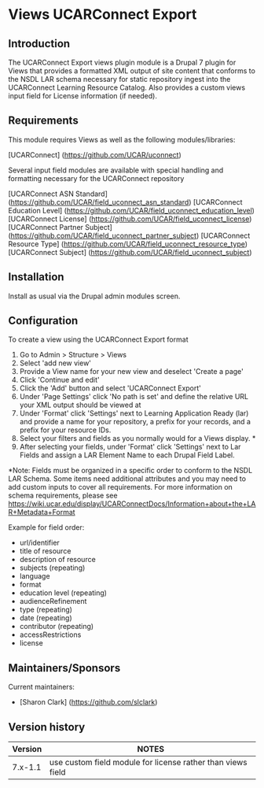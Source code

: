 Views UCARConnect Export
=====================

## Introduction

The UCARConnect Export views plugin module is a Drupal 7 plugin for Views that provides a formatted XML output of site content that conforms to the NSDL LAR schema necessary for static repository ingest into the UCARConnect Learning Resource Catalog.
Also provides a custom views input field for License information (if needed).

## Requirements

This module requires Views as well as the following modules/libraries:

[UCARConnect] (https://github.com/UCAR/uconnect)

Several input field modules are available with special handling and formatting necessary for the UCARConnect repository

[UCARConnect ASN Standard] (https://github.com/UCAR/field_uconnect_asn_standard)
[UCARConnect Education Level] (https://github.com/UCAR/field_uconnect_education_level)
[UCARConnect License] (https://github.com/UCAR/field_uconnect_license)
[UCARConnect Partner Subject] (https://github.com/UCAR/field_uconnect_partner_subject)
[UCARConnect Resource Type] (https://github.com/UCAR/field_uconnect_resource_type)
[UCARConnect Subject] (https://github.com/UCAR/field_uconnect_subject)

## Installation

Install as usual via the Drupal admin modules screen.

## Configuration

To create a view using the UCARConnect Export format

1. Go to Admin > Structure > Views
2. Select 'add new view' 
3. Provide a View name for your new view and deselect 'Create a page'
4. Click 'Continue and edit'
5. Click the 'Add' button and select 'UCARConnect Export'
6. Under 'Page Settings' click 'No path is set' and define the relative URL your XML output should be viewed at
7. Under 'Format' click 'Settings' next to Learning Application Ready (lar) and provide a name for your repository, a prefix for your records, and a prefix for your resource IDs.  
8. Select your filters and fields as you normally would for a Views display. *
9. After selecting your fields, under 'Format' click 'Settings' next to Lar Fields and assign a LAR Element Name to each Drupal Field Label.

*Note: Fields must be organized in a specific order to conform to the NSDL LAR Schema.  Some items need additional attributes and you may need to add custom inputs to cover all requirements. For more information on schema requirements, please see https://wiki.ucar.edu/display/UCARConnectDocs/Information+about+the+LAR+Metadata+Format

Example for field order:

* url/identifier
* title of resource
* description of resource
* subjects (repeating)
* language
* format
* education level (repeating)
* audienceRefinement
* type (repeating)
* date (repeating)
* contributor (repeating)
* accessRestrictions
* license

## Maintainers/Sponsors

Current maintainers:

* [Sharon Clark] (https://github.com/slclark)

## Version history

Version  | NOTES
------------- | -------------
7.x-1.1  | use custom field module for license rather than views field
